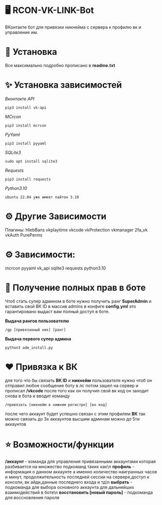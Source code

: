 # 🖥 RCON-VK-LINK-Bot
ВКонтакте бот для привязки никнейма с сервера к профилю вк и управление им.

# 🚀 Установка
Все максимально подробно прописано в **readme.txt**

# **✨ Установка зависимостей**

*Вконтакте API*
```
pip3 install vk-api
```
*MCrcon*
```
pip3 install mcrcon
```
*PyYaml*
```
pip3 install pyyaml
```
*SQLite3*
```
sudo apt install sqlite3
```
*Requests*
```
pip3 install requests
```
*Python3.10*
```
ubuntu 22.04 уже имеет пайтон 3.10
```

# ⚙️ Другие Зависимости
Плагины:
HlebBans
vkplaytime
vkcode
vkProtection
vkmanager
2fa_vk
vkAuth
PurePerms

# ⚙️ Зависимости:
mcrcon
pyyaml
vk_api
sqlite3
requests
python3.10

# 👑 Получение полных прав в боте
Чтоб стать супер админом в боте нужно получить ранг **SuperAdmin** и вставить свой ВК ID в массив admins в конфиге **config.yml** это гарантировано выдаст вам полный доступ в боте.

**Выдача рангов пользователю**
```
/gp [привязанный ник] [ранг]
```
**Выдача первого супер админа**
```
python3 adm_install.py
```

# ❤ Привязка к ВК
для того что бы связать **ВК ID** и **никнейм** пользователя нужно чтоб он отправил любое сообщение боту в лс потом зашел на сервер и прописал **/vkcode** после того как он получил свой вк код он заходит снова в бота и вводит команду
```
/привязать [никнейм в нижнем регистре] [вк код]
```
после чего аккаунт будет успешно связан с этим профилем **ВК** так можно связать до 3х аккаунтов высшим админам можно до 5ти аккаунтов

# ⭐ Возможности/функции

**/аккаунт** - команда для управления привязанными аккаунтами которая разбивается на множество подкоманд таких как\n
**профиль** - информация о данном аккаунте а именно количество наигранных часов и минут, продолжительность последней сессии на сервере,доступ к консоли, вк айди,данные последнего входа и тд\n
**выбрать** - подкоманда для выбора основного аккаунта для дальнейших взаимодействий в боте\n
**восстановить [новый пароль]** - подкоманда для воссновления пароля
